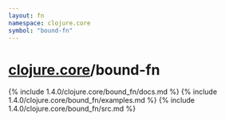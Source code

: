 ```yaml
---
layout: fn
namespace: clojure.core
symbol: "bound-fn"
---
```


# [clojure.core](../)/bound-fn

{% include 1.4.0/clojure.core/bound_fn/docs.md %}
{% include 1.4.0/clojure.core/bound_fn/examples.md %}
{% include 1.4.0/clojure.core/bound_fn/src.md %}

